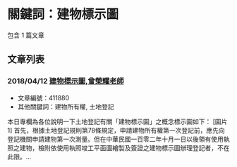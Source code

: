 # 關鍵詞：建物標示圖

包含 1 篇文章

## 文章列表

### 2018/04/12 [建物標示圖,曾榮耀老師](../../articles/411880_%E5%BB%BA%E7%89%A9%E6%A8%99%E7%A4%BA%E5%9C%96%2C%E6%9B%BE%E6%A6%AE%E8%80%80%E8%80%81%E5%B8%AB.md)
- 文章編號：411880
- 其他關鍵詞：建物所有權, 土地登記

本日專欄為各位說明一下土地登記有關「建物標示圖」之概念標示圖如下： [圖片1] 首先，根據土地登記規則第78條規定，申請建物所有權第一次登記前，應先向登記機關申請建物第一次測量。但在中華民國一百零二年十月一日以後領有使用執照之建物，檢附依使用執照竣工平面圖繪製及簽證之建物標示圖辦理登記者，不在此限。...
